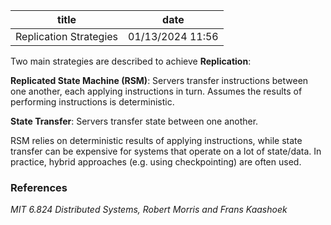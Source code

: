 | title                  | date             |
| ---------------------- | ---------------- |
| Replication Strategies | 01/13/2024 11:56 |

Two main strategies are described to achieve **Replication**:

**Replicated State Machine (RSM)**: Servers transfer instructions between one
another, each applying instructions in turn. Assumes the results of performing
instructions is deterministic.

**State Transfer**: Servers transfer state between one another.

RSM relies on deterministic results of applying instructions, while state
transfer can be expensive for systems that operate on a lot of state/data. In
practice, hybrid approaches (e.g. using checkpointing) are often used.

### References

_MIT 6.824 Distributed Systems, Robert Morris and Frans Kaashoek_
